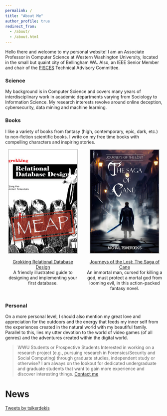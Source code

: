 ```yaml
---
permalink: /
title: "About Me"
author_profile: true
redirect_from:
  - /about/
  - /about.html
---
```


Hello there and welcome to my personal website! I am an Associate Professor in Computer Science at Western Washington University, located in the small but quaint city of Bellingham WA. Also, an IEEE Senior Member and chair of the [PISCES](https://pisces-nw.org/) Technical Advisory Committee.

### Science
My background is in Computer Science and covers many years of interdisciplinary work in academic departments varying from Sociology to Information Science. My research interests revolve around online deception, cybersecurity, data mining and machine learning.

### Books
I like a variety of books from fantasy (high, contemporary, epic, dark, etc.) to non-fiction scientific books. I write on my free time books with compelling characters and inspiring stories.

<div style="display: flex; justify-content: space-between;">
    <div style="flex: 0 0 48%; text-align: center;">
        <img src="images/Hao-HI-MEAP.jpg" alt="Grokking Relational Database Design" style="width: 220px; height: 331px; object-fit: cover; border: 2px solid #ccc;">
        <p style="text-align: center;"> <a href="http://mng.bz/7v2Q" target="_blank">Grokking Relational Database Design</a> <br>A friendly illustrated guide to designing and implementing your first database.</p>
    </div>
    <div style="flex: 0 0 48%; text-align: center;">
        <img src="images/Cover1024_1.jpg" alt="Journeys of the Lost: The Saga of Cane" style="width: 220px; height: 331px; object-fit: cover; border: 2px solid #ccc;">
        <p style="text-align: center;"> <a href="https://www.amazon.com/dp/B0C2BTGC1N" target="_blank">Journeys of the Lost: The Saga of Cane</a> <br>An immortal man, cursed for killing a god, must protect a mortal god from looming evil, in this action-packed fantasy novel.</p>
    </div>
</div>

### Personal
On a more personal level, I should also mention my great love and appreciation for the outdoors and the energy that feeds my inner self from the experiences created in the natural world with my beautiful family. Parallel to this, lies my utter devotion to the world of video games (of all genres) and the adventures created within the digital world.


> WWU Students or Prospective Students
> Interested in working on a research project (e.g., pursuing research in Forensics/Security and Social Computing) through graduate studies, independent study or otherwise? I am always on the lookout for dedicated undergraduate and graduate students that want to gain more experience and discover interesting things. [Contact me](/contact/)


News
======

<a class="twitter-timeline" href="https://twitter.com/tsikerdekis?ref_src=twsrc%5Etfw">Tweets by tsikerdekis</a> <script async src="https://platform.twitter.com/widgets.js" charset="utf-8"></script> 

